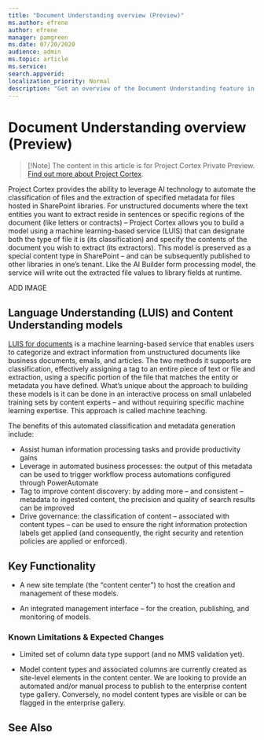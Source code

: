 ```yaml
---
title: "Document Understanding overview (Preview)"
ms.author: efrene
author: efrene
manager: pamgreen
ms.date: 07/20/2020
audience: admin
ms.topic: article
ms.service: 
search.appverid: 
localization_priority: Normal
description: "Get an overview of the Document Understanding feature in Project Cortex."
---
```


# Document Understanding overview (Preview)
> [!Note] The content in this article is for Project Cortex Private Preview. [Find out more about Project Cortex]().

Project Cortex provides the ability to leverage AI technology to automate the classification of files and the extraction of specified metadata for files hosted in SharePoint libraries. For unstructured documents where the text entities you want to extract reside in sentences or specific regions of the document (like letters or contracts) – Project Cortex allows you to build a model using a machine learning-based service (LUIS) that can designate both the type of file it is (its classification) and specify the contents of the document you wish to extract (its extractors). This model is preserved as a special content type in SharePoint – and can be subsequently published to other libraries in one’s tenant. Like the AI Builder form processing model, the service will write out the extracted file values to library fields at runtime.

ADD IMAGE

## Language Understanding (LUIS) and Content Understanding models

[LUIS for documents](https://www.luis.ai/home) is a machine learning-based service that enables users to categorize and extract information from unstructured documents like business documents, emails, and articles. The two methods it supports are classification, effectively assigning a tag to an entire piece of text or file and extraction, using a specific portion of the file that matches the entity or metadata you have defined. What’s unique about the approach to building these models is it can be done in an interactive process on small unlabeled training sets by content experts – and without requiring specific machine learning expertise. This approach is called machine teaching. 

The benefits of this automated classification and metadata generation include: 

- Assist human information processing tasks and provide productivity gains
- Leverage in automated business processes: the output of this metadata can be used to trigger workflow process automations configured through PowerAutomate
- Tag to improve content discovery: by adding more – and consistent – metadata to ingested content, the precision and quality of search results can be improved
- Drive governance: the classification of content – associated with content types – can be used to ensure the right information protection labels get applied (and consequently, the right security and retention policies are applied or enforced).

## Key Functionality

- A new site template (the “content center”) to host the creation and management of these models.

- An integrated management interface – for the creation, publishing, and monitoring of models.

### Known Limitations & Expected Changes

- Limited set of column data type support (and no MMS validation yet).

- Model content types and associated columns are currently created as site-level elements in the content center. We are looking to provide an automated and/or manual process to publish to the enterprise content type gallery. Conversely, no model content types are visible or can be flagged in the enterprise gallery.




## See Also
  




